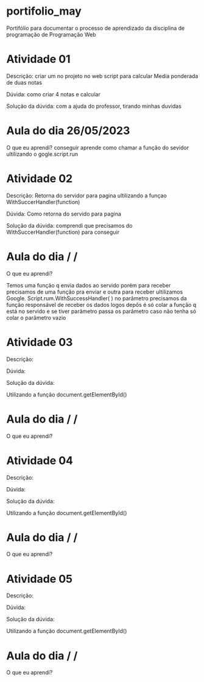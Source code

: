# portifolio_may
Portifólio para documentar o processo de aprendizado da disciplina de programação de Programação Web

<h1>Atividade 01</h1>

Descrição: criar um no projeto no web script para calcular Media ponderada de duas notas 

Dúvida: como criar 4 notas e calcular

Solução da dúvida: com a ajuda do professor, tirando minhas duvidas 

<h1> Aula do dia   26/05/2023     </h1>

O que eu aprendi? conseguir aprende como chamar a função do sevidor ultilizando o gogle.script.run


<h1>Atividade 02</h1>

Descrição: Retorna  do servidor para pagina ultilizando a funçao WithSuccerHandler(function)

Dúvida: Como retorna do servido para pagina 

Solução da dúvida: comprendi que precisamos do WithSuccerHandler(function) para conseguir

<h1> Aula do dia    /   /     </h1>

O que eu aprendi?

Temos uma função q envia dados ao servido porém para receber precisamos de uma função pra enviar e outra para receber 
ultilizamos Google. Script.rum.WithSuccessHandler( ) 
no parâmetro precisamos da função responsável de receber os dados logos depôs é só colar a função q está no servido  e se tiver parâmetro passa os parâmetro caso não tenha só colar o parâmetro vazio


<h1>Atividade 03</h1>

Descrição: 

Dúvida:

Solução da dúvida:

Utilizando a função document.getElementById()

<h1> Aula do dia    /   /     </h1>

O que eu aprendi?



<h1>Atividade 04</h1>

Descrição: 

Dúvida:

Solução da dúvida:

Utilizando a função document.getElementById()

<h1> Aula do dia    /   /     </h1>

O que eu aprendi?


<h1>Atividade 05</h1>

Descrição: 

Dúvida:

Solução da dúvida:

Utilizando a função document.getElementById()

<h1> Aula do dia    /   /     </h1>

O que eu aprendi?
